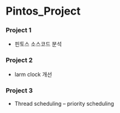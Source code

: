 # Pintos_Project


### Project 1 
- 핀토스 소스코드 분석
### Project 2
- larm clock 개선
### Project 3
- Thread scheduling – priority scheduling
